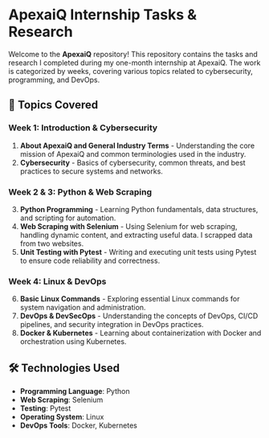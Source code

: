 # ApexaiQ Internship Tasks & Research

Welcome to the **ApexaiQ** repository! This repository contains the tasks and research I completed during my one-month internship at ApexaiQ. The work is categorized by weeks, covering various topics related to cybersecurity, programming, and DevOps.

## 📌 Topics Covered

### Week 1: Introduction & Cybersecurity
1. **About ApexaiQ and General Industry Terms** - Understanding the core mission of ApexaiQ and common terminologies used in the industry.
2. **Cybersecurity** - Basics of cybersecurity, common threats, and best practices to secure systems and networks.

### Week 2 & 3: Python & Web Scraping
3. **Python Programming** - Learning Python fundamentals, data structures, and scripting for automation.
4. **Web Scraping with Selenium** - Using Selenium for web scraping, handling dynamic content, and extracting useful data. I scrapped data from two websites. 
5. **Unit Testing with Pytest** - Writing and executing unit tests using Pytest to ensure code reliability and correctness.

### Week 4: Linux & DevOps
6. **Basic Linux Commands** - Exploring essential Linux commands for system navigation and administration.
7. **DevOps & DevSecOps** - Understanding the concepts of DevOps, CI/CD pipelines, and security integration in DevOps practices.
8. **Docker & Kubernetes** - Learning about containerization with Docker and orchestration using Kubernetes.

## 🛠 Technologies Used
- **Programming Language**: Python
- **Web Scraping**: Selenium
- **Testing**: Pytest
- **Operating System**: Linux
- **DevOps Tools**: Docker, Kubernetes

